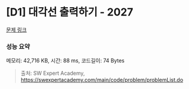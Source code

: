# [D1] 대각선 출력하기 - 2027 

[문제 링크](https://swexpertacademy.com/main/code/problem/problemDetail.do?contestProbId=AV5QFuZ6As0DFAUq) 

### 성능 요약

메모리: 42,716 KB, 시간: 88 ms, 코드길이: 74 Bytes



> 출처: SW Expert Academy, https://swexpertacademy.com/main/code/problem/problemList.do